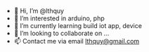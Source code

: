 - 👋 Hi, I’m @lthquy
- 👀 I’m interested in arduino, php
- 🌱 I’m currently learning build iot app, device
- 💞️ I’m looking to collaborate on ...
- 📫 Contact me via email lthquy@gmail.com

<!---
lthquy/lthquy is a ✨ special ✨ repository because its `README.md` (this file) appears on your GitHub profile.
You can click the Preview link to take a look at your changes.
--->

